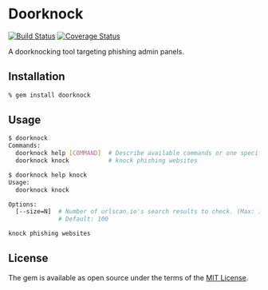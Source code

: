 # Doorknock

[![Build Status](https://travis-ci.org/ninoseki/doorknock.svg?branch=master)](https://travis-ci.org/ninoseki/doorknock)
[![Coverage Status](https://coveralls.io/repos/github/ninoseki/doorknock/badge.svg?branch=master)](https://coveralls.io/github/ninoseki/doorknock?branch=master)

A doorknocking tool targeting phishing admin panels.

## Installation

```bash
% gem install doorknock
```

## Usage

```bash
$ doorknock
Commands:
  doorknock help [COMMAND]  # Describe available commands or one specific command
  doorknock knock           # knock phishing websites

$ doorknock help knock
Usage:
  doorknock knock

Options:
  [--size=N]  # Number of urlscan.io's search results to check. (Max: 10,000)
              # Default: 100

knock phishing websites
```

## License

The gem is available as open source under the terms of the [MIT License](https://opensource.org/licenses/MIT).
